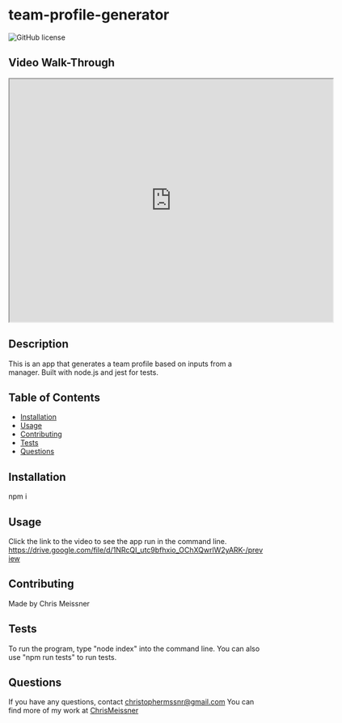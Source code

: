 # team-profile-generator

![GitHub license](https://img.shields.io/badge/license-ISC-blue.svg)

## Video Walk-Through
<iframe src="https://drive.google.com/file/d/19OmweE5XhPoIW-QKFB-fTY51XFMuzuPV/preview" width="640" height="480"></iframe>

## Description
This is an app that generates a team profile based on inputs from a manager. Built with node.js and jest for tests.

## Table of Contents
* [Installation](#installation)
* [Usage](#usage)
* [Contributing](#contributing)
* [Tests](#tests)
* [Questions](#questions)

## Installation
npm i

## Usage
Click the link to the video to see the app run in the command line.  https://drive.google.com/file/d/1NRcQI_utc9bfhxio_OChXQwrlW2yARK-/preview


## Contributing
Made by Chris Meissner


## Tests
To run the program, type "node index" into the command line. You can also use "npm run tests" to run tests.


## Questions
If you have any questions, contact christophermssnr@gmail.com
You can find more of my work at [ChrisMeissner](https://github.com/ChrisMeissner)
